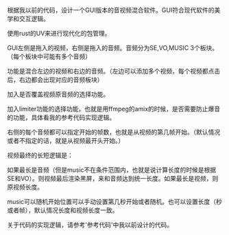根据我以前的代码，设计一个GUI版本的音视频混合软件。GUI符合现代软件的美学和交互逻辑。

使用rust的UV来进行现代化的包管理。



GUI左侧是拖入的视频，右侧是拖入的音频。音频分为SE,VO,MUSIC 3个板块。（每个板块中可能有多个音频）

功能是混合左边的视频和右边的音频。（左边可以添加多个视频，每个视频都点击后，右边都会出现对应的音频板块）

加入是否覆盖视频原音频的选择功能。

加入limiter功能的选择功能，也就是用ffmpeg的amix的时候，是否需要防止爆音的功能，具体看我的参考代码实现逻辑。



右侧的每个音频都可以指定开始的帧数，也就是从视频的第几帧开始。（默认情况或者不指定的话，就是从视频最开头开始。）



视频最终的长短逻辑是：

如果最长是音频（但是music不在条件范围内，也就是说计算长度的时候是根据SE和VO）。则视频最后渲染黑屏，来和音频达到统一长度。如果最长是视频，则原视频长度。



music可以随机开始位置可以手动设置第几秒开始或者随机。也可以设置长度（秒或者帧），默认情况长度和视频长度一致。



关于代码的实现逻辑，请参考'参考代码'中我以前设计的代码。